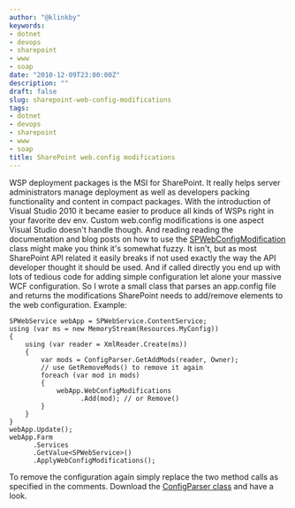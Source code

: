 ```yaml
---
author: "@klinkby"
keywords:
- dotnet
- devops
- sharepoint
- www
- soap
date: "2010-12-09T23:00:00Z"
description: ""
draft: false
slug: sharepoint-web-config-modifications
tags:
- dotnet
- devops
- sharepoint
- www
- soap
title: SharePoint web.config modifications
---
```



WSP deployment packages is the MSI for SharePoint. It really helps server administrators manage deployment as well as developers packing functionality and content in compact packages. With the introduction of Visual Studio 2010 it became easier to produce all kinds of WSPs right in your favorite dev env. Custom web.config modifications is one aspect Visual Studio doesn't handle though. And reading reading the documentation and blog posts on how to use the [ SPWebConfigModification](http://msdn.microsoft.com/en-us/library/microsoft.sharepoint.administration.spwebconfigmodification.aspx) class might make you think it's somewhat fuzzy. It isn't, but as most SharePoint API related it easily breaks if not used exactly the way the API developer thought it should be used. And if called directly you end up with lots of tedious code for adding simple configuration let alone your massive WCF configuration. So I wrote a small class that parses an app.config file and returns the modifications SharePoint needs to add/remove elements to the web configuration. Example:   

<pre class="csharpcode"><code>SPWebService webApp = SPWebService.ContentService;
<span class="kwrd">using</span> (var ms = <span class="kwrd">new</span> MemoryStream(Resources.MyConfig))
{
    <span class="kwrd">using</span> (var reader = XmlReader.Create(ms))
    {
        var mods = ConfigParser.GetAddMods(reader, Owner);
        <span class="rem">// use GetRemoveMods() to remove it again</span>
        <span class="kwrd">foreach</span> (var mod <span class="kwrd">in</span> mods)
        {
            webApp.WebConfigModifications
                  .Add(mod); <span class="rem">// or Remove()</span>
        }
    }
}
webApp.Update();
webApp.Farm
      .Services
      .GetValue&lt;SPWebService&gt;()
      .ApplyWebConfigModifications();</code></pre>
  To remove the configuration again simply replace the two method calls as specified in the comments. Download the [ConfigParser class](http://kli.dk/blog/configparser.zip) and have a look.

